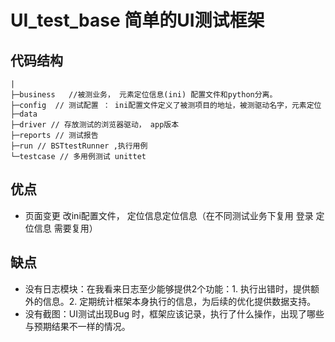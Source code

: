 # UI_test_base 简单的UI测试框架
## 代码结构
```
|
├─business   //被测业务， 元素定位信息(ini) 配置文件和python分离。
├─config  // 测试配置 ： ini配置文件定义了被测项目的地址，被测驱动名字，元素定位
├─data
├─driver // 存放测试的浏览器驱动， app版本
├─reports // 测试报告
├─run // BSTtestRunner ,执行用例 
└─testcase // 多用例测试 unittet
```
## 优点
- 页面变更 改ini配置文件， 定位信息定位信息（在不同测试业务下复用   登录 定位信息 需要复用）
## 缺点
- 没有日志模块：在我看来日志至少能够提供2个功能：1. 执行出错时，提供额外的信息。2. 定期统计框架本身执行的信息，为后续的优化提供数据支持。
- 没有截图：UI测试出现Bug 时，框架应该记录，执行了什么操作，出现了哪些与预期结果不一样的情况。
